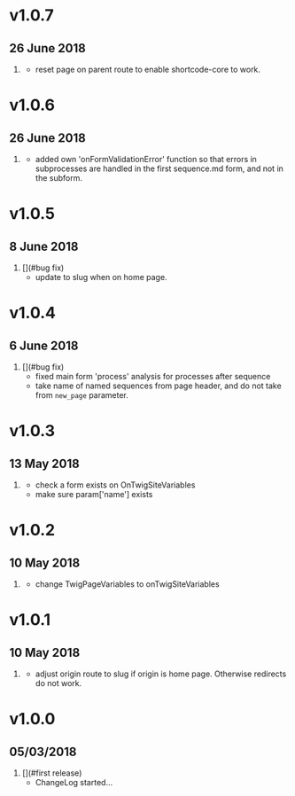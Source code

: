 # v1.0.7
## 26 June 2018
1. [](#bugfix)
    * reset page on parent route to enable shortcode-core to work.

# v1.0.6
## 26 June 2018
1. [](#bugfix)
    * added own 'onFormValidationError' function so that errors in subprocesses are
    handled in the first sequence.md form, and not in the subform.

# v1.0.5
## 8 June 2018
1. [](#bug fix)
    * update to slug when on home page.

# v1.0.4
## 6 June 2018
1. [](#bug fix)
    * fixed main form 'process' analysis for processes after sequence
    * take name of named sequences from page header, and do not take from `new_page` parameter.

# v1.0.3
## 13 May 2018
1. [](#update)
    * check a form exists on OnTwigSiteVariables
    * make sure param['name'] exists
# v1.0.2
## 10 May 2018
1. [](#update)
    * change TwigPageVariables to onTwigSiteVariables
# v1.0.1
## 10 May 2018
1. [](#update)
    * adjust origin route to slug if origin is home page. Otherwise redirects do not work.
# v1.0.0
##  05/03/2018

1. [](#first release)
    * ChangeLog started...
